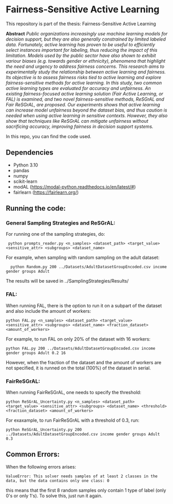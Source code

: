 # Fairness-Sensitive Active Learning

This repository is part of the thesis:
Fairness-Sensitive Active Learning

**Abstract**
_Public organizations increasingly use machine learning models for decision support, but they are also generally constrained by limited labeled data.  Fortunately, active learning has proven to be useful to efficiently select instances important for labeling, thus reducing the impact of this limitation. Models used by the public sector have also shown to exhibit variour biases (e.g. towards gender or ethnicity), phenomena that highlight the need and urgency to address fairness concerns. This research aims to experimentally study the relationship between active learning and fairness. Its objective is to assess fairness risks tied to active learning and explore fairness-sensitive methods for active learning. In this study, two common active learning types are evaluated for accuracy and unfairness. An existing fairness-focused active learning solution (Fair Active Learning, or FAL) is examined, and two novel fairness-sensitive methods, ReSGrAL and Fair ReSGrAL, are proposed. Our experiments shows that active learning can increase model unfairness beyond the dataset bias, and thus caution is needed when using active learning in sensitive contexts. However, they also show that techniques like ReSGrAL can mitigate unfairness without sacrificing accuracy, improving fairness in decision support systems._

In this repo, you can find the code used.

## Dependencies
- Python 3.10
- pandas
- numpy
- scikit-learn
- modAL (https://modal-python.readthedocs.io/en/latest/#)
- fairlearn (https://fairlearn.org/)

## Running the code:

### General Sampling Strategies and ReSGrAL:
For running one of the sampling strategies, do:
```
 python prompts_reader.py <n_samples> <dataset_path> <target_value> <sensitive_attr> <subgroups> <dataset_name>
```
For example, when sampling with random sampling on the adult dataset:
```
  python Random.py 200 ../Datasets/AdultDatasetGroupEncoded.csv income gender groups Adult
```
The results will be saved in ../SamplingStrategies/Results/

### FAL:
When running FAL, there is the option to run it on a subpart of the dataset and also include the amount of workers:
```
python FAL.py <n_samples> <dataset_path> <target_value> <sensitive_attr> <subgroups> <dataset_name> <fraction_dataset> <amount_of_workers>
```
For example, to run FAL on only 20% of the dataset with 16 workers:
```
python FAL.py 200 ../Datasets/AdultDatasetGroupEncoded.csv income gender groups Adult 0.2 16
```
However, when the fraction of the dataset and the amount of workers are not specified, it is runned on the total (100%) of the dataset in serial.

### FairReSGrAL:
When running FairReSGrAL, one needs to specify the threshold:
```
python ReSGrAL_Uncertainty.py <n_samples> <dataset_path> <target_value> <sensitive_attr> <subgroups> <dataset_name> <threshold> <fraction_dataset> <amount_of_workers>
```
For exaxample, to run FairReSGrAL with a threshold of 0.3, run:
```
python ReSGrAL_Uncertainty.py 200 ../Datasets/AdultDatasetGroupEncoded.csv income gender groups Adult 0.3
```

## Common Errors:
When the following errors arises:
```
ValueError: This solver needs samples of at least 2 classes in the data, but the data contains only one class: 0
```
this means that the first 8 random samples only contain 1 type of label (only 0's or only 1's). To solve this, just run it again.
